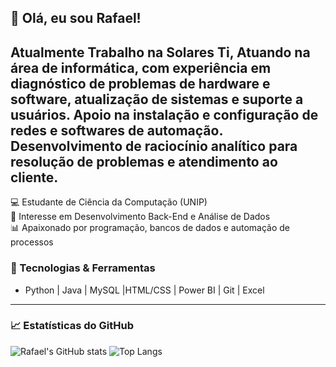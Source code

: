## 👋 Olá, eu sou Rafael!
Atualmente Trabalho na Solares Ti, Atuando na área de informática, com experiência em diagnóstico de problemas de hardware e software, atualização de sistemas e suporte a usuários. 
Apoio na instalação e configuração de redes e softwares de automação. 
Desenvolvimento de raciocínio analítico para resolução de problemas e atendimento ao cliente.
-------------------------
💻 Estudante de Ciência da Computação (UNIP)  
🚀 Interesse em Desenvolvimento Back-End e Análise de Dados  
📊 Apaixonado por programação, bancos de dados e automação de processos  

### 🔧 Tecnologias & Ferramentas
- Python | Java | MySQL |HTML/CSS | Power BI | Git | Excel  
-------------------------
### 📈 Estatísticas do GitHub
![Rafael's GitHub stats](https://github-readme-stats.vercel.app/api?username=Rafaeloliveira87&show_icons=true&theme=dracula)
![Top Langs](https://github-readme-stats.vercel.app/api/top-langs/?username=Rafaeloliveira87&layout=compact&theme=dracula)
